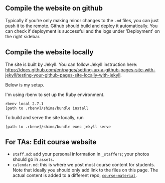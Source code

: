 ## Compile the website on github
Typically if you're only making minor changes to the `.md` files, you can just push it to the remote. Github should build and deploy it automatically.
You can check if deployment is successful and the logs under 'Deployment' on the right sidebar.

## Compile the website locally
The site is built by Jekyll. You can follow Jekyll instruction here: https://docs.github.com/en/pages/setting-up-a-github-pages-site-with-jekyll/testing-your-github-pages-site-locally-with-jekyll.

Below is my setup.

I'm using rbenv to set up the Ruby environment.
```
rbenv local 2.7.1
[path to .rbenv]/shims/bundle install
```

To build and serve the site locally, run
```
[path to .rbenv]/shims/bundle exec jekyll serve
```

## For TAs: Edit course website
- `staff.md`: add your personal information in `_staffers`; your photos should go in `assets`.
- `calendar.md`: this is where we post most course content for students. Note that ideally you should only add link to the files on this page. The actual content is added to a different repo, [`course-material`](https://github.com/nyu-cs2590/course-material).
